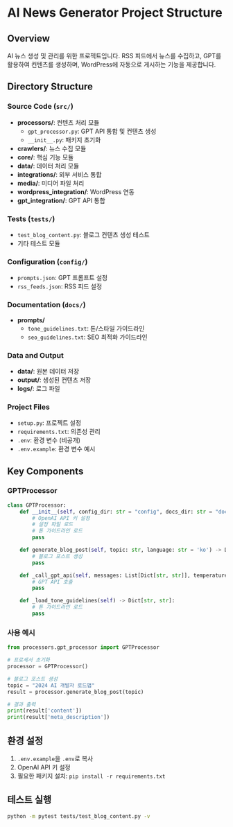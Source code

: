 # AI News Generator Project Structure

## Overview
AI 뉴스 생성 및 관리를 위한 프로젝트입니다. RSS 피드에서 뉴스를 수집하고, GPT를 활용하여 컨텐츠를 생성하며, WordPress에 자동으로 게시하는 기능을 제공합니다.

## Directory Structure

### Source Code (`src/`)
- **processors/**: 컨텐츠 처리 모듈
  - `gpt_processor.py`: GPT API 통합 및 컨텐츠 생성
  - `__init__.py`: 패키지 초기화
- **crawlers/**: 뉴스 수집 모듈
- **core/**: 핵심 기능 모듈
- **data/**: 데이터 처리 모듈
- **integrations/**: 외부 서비스 통합
- **media/**: 미디어 파일 처리
- **wordpress_integration/**: WordPress 연동
- **gpt_integration/**: GPT API 통합

### Tests (`tests/`)
- `test_blog_content.py`: 블로그 컨텐츠 생성 테스트
- 기타 테스트 모듈

### Configuration (`config/`)
- `prompts.json`: GPT 프롬프트 설정
- `rss_feeds.json`: RSS 피드 설정

### Documentation (`docs/`)
- **prompts/**
  - `tone_guidelines.txt`: 톤/스타일 가이드라인
  - `seo_guidelines.txt`: SEO 최적화 가이드라인

### Data and Output
- **data/**: 원본 데이터 저장
- **output/**: 생성된 컨텐츠 저장
- **logs/**: 로그 파일

### Project Files
- `setup.py`: 프로젝트 설정
- `requirements.txt`: 의존성 관리
- `.env`: 환경 변수 (비공개)
- `.env.example`: 환경 변수 예시

## Key Components

### GPTProcessor
```python
class GPTProcessor:
    def __init__(self, config_dir: str = "config", docs_dir: str = "docs/prompts"):
        # OpenAI API 키 설정
        # 설정 파일 로드
        # 톤 가이드라인 로드
        pass

    def generate_blog_post(self, topic: str, language: str = 'ko') -> Dict[str, str]:
        # 블로그 포스트 생성
        pass

    def _call_gpt_api(self, messages: List[Dict[str, str]], temperature: float = 0.7) -> str:
        # GPT API 호출
        pass

    def _load_tone_guidelines(self) -> Dict[str, str]:
        # 톤 가이드라인 로드
        pass
```

### 사용 예시
```python
from processors.gpt_processor import GPTProcessor

# 프로세서 초기화
processor = GPTProcessor()

# 블로그 포스트 생성
topic = "2024 AI 개발자 로드맵"
result = processor.generate_blog_post(topic)

# 결과 출력
print(result['content'])
print(result['meta_description'])
```

## 환경 설정
1. `.env.example`을 `.env`로 복사
2. OpenAI API 키 설정
3. 필요한 패키지 설치: `pip install -r requirements.txt`

## 테스트 실행
```bash
python -m pytest tests/test_blog_content.py -v
``` 